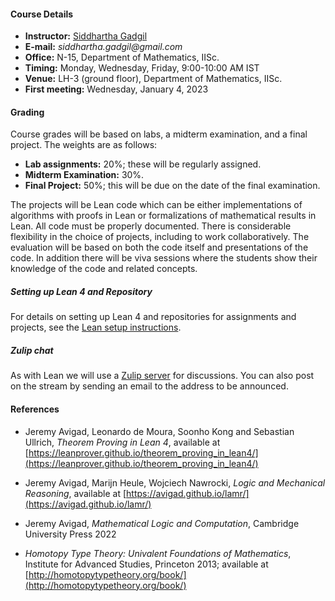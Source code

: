 #### Course Details
  
* __Instructor:__ [Siddhartha Gadgil](https://math.iisc.ac.in/~gadgil)
* __E-mail:__ _siddhartha.gadgil@gmail.com_
* __Office:__ N-15, Department of Mathematics, IISc.
* __Timing:__ Monday, Wednesday, Friday, 9:00-10:00 AM IST
* __Venue:__ LH-3 (ground floor), Department of Mathematics, IISc.
* __First meeting:__ Wednesday, January 4, 2023

#### Grading

Course grades will be based on labs, a midterm examination, and a final project. The weights are as follows:

* __Lab assignments:__ 20%; these will be regularly assigned.
* __Midterm Examination:__ 30%.
* __Final Project:__ 50%; this will be due on the date of the final examination.

The projects will be Lean code which can be either implementations of algorithms with proofs in Lean or formalizations of mathematical results in Lean. All code must be properly documented. There is considerable flexibility in the choice of projects, including to work collaboratively. The evaluation will be based on both the code itself and presentations of the code. In addition there will be viva sessions where the students show their knowledge of the code and related concepts.

##### Setting up Lean 4 and Repository

For details on setting up Lean 4 and repositories for assignments and projects, see the [Lean setup instructions](https://lean-lang.org/lean4/doc/quickstart.html).

##### Zulip chat

As with Lean we will use a [Zulip server](https://automathind.zulipchat.com/login/) for discussions. You can  also post on the stream by sending an email to the address to be announced.

#### References

* Jeremy Avigad, Leonardo de Moura, Soonho Kong and Sebastian Ullrich,
_Theorem Proving in Lean 4_,
available at [https://leanprover.github.io/theorem_proving_in_lean4/](https://leanprover.github.io/theorem_proving_in_lean4/)

* Jeremy Avigad,  Marijn Heule, Wojciech Nawrocki,
_Logic and Mechanical Reasoning_,
available at [https://avigad.github.io/lamr/](https://avigad.github.io/lamr/)

* Jeremy Avigad, _Mathematical Logic and Computation_, Cambridge University Press 2022

* _Homotopy Type Theory: Univalent Foundations of Mathematics_,
Institute for Advanced Studies, Princeton 2013; available at [http://homotopytypetheory.org/book/](http://homotopytypetheory.org/book/)
